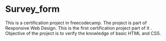 # Survey_form
This is a certification project in freecodecamp.
The project is part of Responsive Web Design. This is the first 
certification project part of it . Objective of the project is to 
verify the knowledge of basic HTML and CSS.

